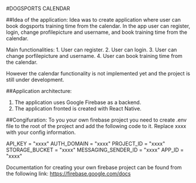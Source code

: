 #DOGSPORTS CALENDAR

##Idea of the application: 
Idea was to create application where user can book dogsports training time from the calendar. 
In the app user can register, login, change profilepicture and username, and book training time from the calendar.

Main functionalities:
    1. User can register.
    2. User can login.
    3. User can change porfilepicture and username.
    4. User can book training time from the calendar.

However the calendar functionality is not implemented yet and the project is still under development.

##Application architecture: 
1. The application uses Google Firebase as a backend.
2. The application fronted is created with React Native.

##Congifuration:
To you your own firebase project you need to create .env file to the root of the project and add the following code to it. Replace xxxx with your config information. 

API_KEY = "xxxx"
AUTH_DOMAIN = "xxxx"
PROJECT_ID = "xxxx"
STORAGE_BUCKET = "xxxx"
MESSAGING_SENDER_ID = "xxxx"
APP_ID = "xxxx"

Documentation for creating your own firebase project can be found from the following link: https://firebase.google.com/docs